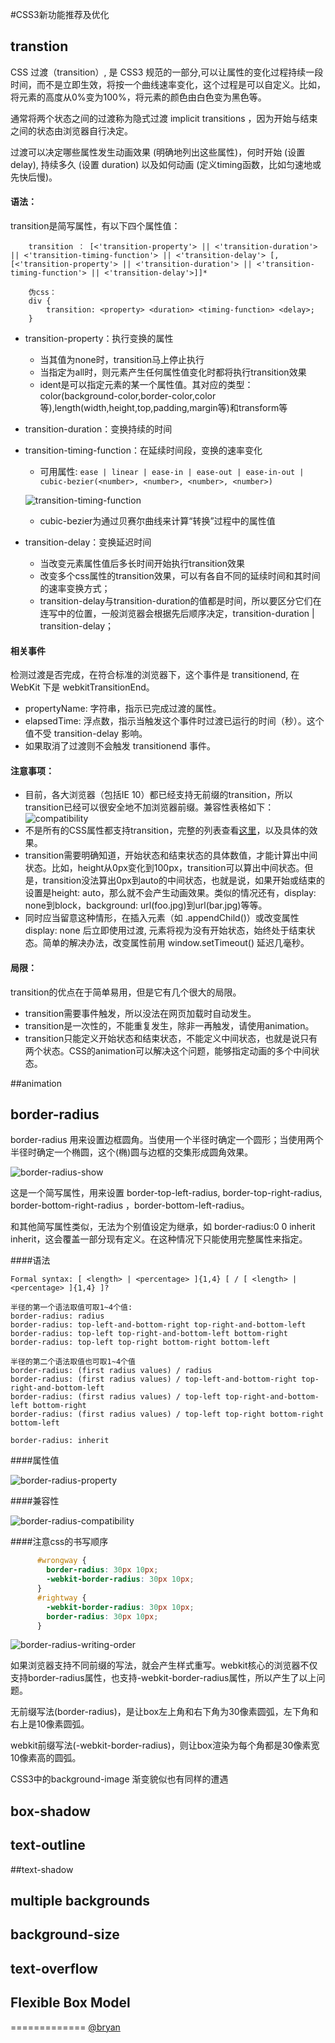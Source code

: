 #CSS3新功能推荐及优化

## transtion

CSS 过渡（transition）, 是 CSS3 规范的一部分,可以让属性的变化过程持续一段时间，而不是立即生效，将按一个曲线速率变化，这个过程是可以自定义。比如，将元素的高度从0%变为100%，将元素的颜色由白色变为黑色等。

通常将两个状态之间的过渡称为隐式过渡 implicit transitions ，因为开始与结束之间的状态由浏览器自行决定。

过渡可以决定哪些属性发生动画效果 (明确地列出这些属性)，何时开始 (设置 delay), 持续多久 (设置 duration) 以及如何动画 (定义timing函数，比如匀速地或先快后慢)。

#### 语法：
transition是简写属性，有以下四个属性值：

```
    transition ： [<'transition-property'> || <'transition-duration'> || <'transition-timing-function'> || <'transition-delay'> [, [<'transition-property'> || <'transition-duration'> || <'transition-timing-function'> || <'transition-delay'>]]*
    
    伪css：
    div {
        transition: <property> <duration> <timing-function> <delay>;
    }
```

- transition-property：执行变换的属性
    - 当其值为none时，transition马上停止执行
    - 当指定为all时，则元素产生任何属性值变化时都将执行transition效果
    - ident是可以指定元素的某一个属性值。其对应的类型：color(background-color,border-color,color等),length(width,height,top,padding,margin等)和transform等
- transition-duration：变换持续的时间
- transition-timing-function：在延续时间段，变换的速率变化
    - 可用属性: `ease | linear | ease-in | ease-out | ease-in-out | cubic-bezier(<number>, <number>, <number>, <number>)`
    
    ![transition-timing-function](images/css3-2.png)

    - cubic-bezier为通过贝赛尔曲线来计算“转换”过程中的属性值
- transition-delay：变换延迟时间
    - 当改变元素属性值后多长时间开始执行transition效果
    - 改变多个css属性的transition效果，可以有各自不同的延续时间和其时间的速率变换方式；
    - transition-delay与transition-duration的值都是时间，所以要区分它们在连写中的位置，一般浏览器会根据先后顺序决定，transition-duration | transition-delay；
    
#### 相关事件

检测过渡是否完成，在符合标准的浏览器下，这个事件是 transitionend, 在 WebKit 下是 webkitTransitionEnd。
- propertyName: 字符串，指示已完成过渡的属性。
- elapsedTime: 浮点数，指示当触发这个事件时过渡已运行的时间（秒）。这个值不受 transition-delay 影响。
- 如果取消了过渡则不会触发 transitionend 事件。

#### 注意事项：

- 目前，各大浏览器（包括IE 10）都已经支持无前缀的transition，所以transition已经可以很安全地不加浏览器前缀。兼容性表格如下：
![compatibility](images/css3-1.png)
- 不是所有的CSS属性都支持transition，完整的列表查看[这里](http://oli.jp/2010/css-animatable-properties/)，以及具体的效果。
- transition需要明确知道，开始状态和结束状态的具体数值，才能计算出中间状态。比如，height从0px变化到100px，transition可以算出中间状态。但是，transition没法算出0px到auto的中间状态，也就是说，如果开始或结束的设置是height: auto，那么就不会产生动画效果。类似的情况还有，display: none到block，background: url(foo.jpg)到url(bar.jpg)等等。
- 同时应当留意这种情形，在插入元素（如 .appendChild()）或改变属性 display: none 后立即使用过渡, 元素将视为没有开始状态，始终处于结束状态。简单的解决办法，改变属性前用 window.setTimeout() 延迟几毫秒。

#### 局限：
transition的优点在于简单易用，但是它有几个很大的局限。
- transition需要事件触发，所以没法在网页加载时自动发生。
- transition是一次性的，不能重复发生，除非一再触发，请使用animation。
- transition只能定义开始状态和结束状态，不能定义中间状态，也就是说只有两个状态。CSS的animation可以解决这个问题，能够指定动画的多个中间状态。

##animation

## border-radius
border-radius 用来设置边框圆角。当使用一个半径时确定一个圆形；当使用两个半径时确定一个椭圆，这个(椭)圆与边框的交集形成圆角效果。

![border-radius-show](images/css3-3.png)

这是一个简写属性，用来设置 border-top-left-radius, border-top-right-radius, border-bottom-right-radius ，border-bottom-left-radius。

和其他简写属性类似，无法为个别值设定为继承，如 border-radius:0 0 inherit inherit，这会覆盖一部分现有定义。在这种情况下只能使用完整属性来指定。

####语法
```
Formal syntax: [ <length> | <percentage> ]{1,4} [ / [ <length> | <percentage> ]{1,4} ]?

半径的第一个语法取值可取1~4个值:
border-radius: radius             
border-radius: top-left-and-bottom-right top-right-and-bottom-left 
border-radius: top-left top-right-and-bottom-left bottom-right 
border-radius: top-left top-right bottom-right bottom-left 

半径的第二个语法取值也可取1~4个值
border-radius: (first radius values) / radius             
border-radius: (first radius values) / top-left-and-bottom-right top-right-and-bottom-left 
border-radius: (first radius values) / top-left top-right-and-bottom-left bottom-right 
border-radius: (first radius values) / top-left top-right bottom-right bottom-left 

border-radius: inherit
```

####属性值

![border-radius-property](images/css3-4.png)

####兼容性

![border-radius-compatibility](images/css3-5.png)

####注意css的书写顺序

```css
	  #wrongway { 
	    border-radius: 30px 10px;
	    -webkit-border-radius: 30px 10px;
	  }
	  #rightway { 
	    -webkit-border-radius: 30px 10px;
	    border-radius: 30px 10px;
	  }
```

![border-radius-writing-order](images/css3-6.png)

如果浏览器支持不同前缀的写法，就会产生样式重写。webkit核心的浏览器不仅支持border-radius属性，也支持-webkit-border-radius属性，所以产生了以上问题。

无前缀写法(border-radius)，是让box左上角和右下角为30像素圆弧，左下角和右上是10像素圆弧。

webkit前缀写法(-webkit-border-radius)，则让box渲染为每个角都是30像素宽10像素高的圆弧。

CSS3中的background-image 渐变貌似也有同样的遭遇

## box-shadow

## text-outline

##text-shadow

## multiple backgrounds

## background-size

## text-overflow

## Flexible Box Model

=============
[@bryan](https://github.com/saviroyu)
